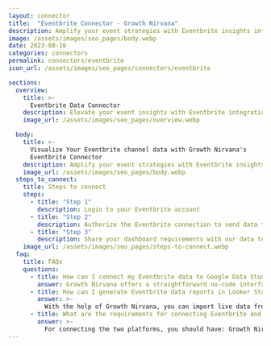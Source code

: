 ```yaml
---
layout: connector
title:  "Eventbrite Connector - Growth Nirvana"
description: Amplify your event strategies with Eventbrite insights integrated into Looker Studio.
image: /assets/images/seo_pages/body.webp
date: 2023-08-16
categories: connectors
permalink: connectors/eventbrite
icon_url: /assets/images/seo_pages/connectors/eventbrite

sections:
  overview:
    title: >-
      Eventbrite Data Connector
    description: Elevate your event insights with Eventbrite integration. Seamlessly merge event data from Eventbrite with Looker Studio's analytical capabilities, unlocking insights that power event strategies, attendee engagement, and operational excellence.
    image_url: /assets/images/seo_pages/overview.webp

  body:
    title: >-
      Visualize Your Eventbrite channel data with Growth Nirvana's
      Eventbrite Connector
    description: Amplify your event strategies with Eventbrite insights integrated into Looker Studio.
    image_url: /assets/images/seo_pages/body.webp
  steps_to_connect:
    title: Steps to connect
    steps:
      - title: "Step 1"
        description: Login to your Eventbrite account
      - title: "Step 2"
        description: Authorize the Eventbrite connection to send data to Growth Nirvana
      - title: "Step 3"
        description: Share your dashboard requirements with our data team. We will build the report for you.
    image_url: /assets/images/seo_pages/steps-to-connect.webp
  faq:
    title: FAQs
    questions:
      - title: How can I connect my Eventbrite data to Google Data Studio/Looker Studio?
        answer: Growth Nirvana offers a straightforward no-code interface to connect to Eventbrite data sources.
      - title: How can I generate Eventbrite data reports in Looker Studio?
        answer: >-
          With the help of Growth Nirvana, you can import live data from Eventbrite into Looker Studio. These data can be viewed in charts, tables, and dashboards to generate branded reports that can be shared instantly.
      - title: What are the requirements for connecting Eventbrite and Looker Studio?
        answer: >-
          For connecting the two platforms, you should have: Growth Nirvana Account and Eventbrite Ads Account
---
```

